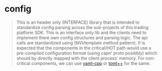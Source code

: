 # config

> This is an header only (INTERFACE) library that is intended to standardize config parsing across the sub-projects of this trading platform SDK.
> This is an interface only lib and the clients need to implement there own config structures and parsing logic. The api calls are standardized using (NVI/template method pattern). It is expected that the components in the critical/HOT path would use a pre-compiled configuration format (using capn' proto posibbly) which should by directly mapped with the client process' memory. For non-critical components, we can use [yaml-cpp](https://github.com/jbeder/yaml-cpp?tab=readme-ov-file) or [toml++](https://github.com/marzer/tomlplusplus) for the same.

